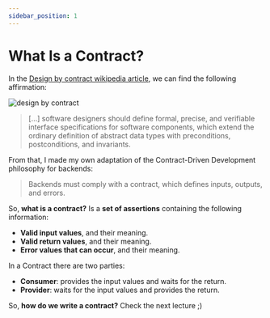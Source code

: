 ```yaml
---
sidebar_position: 1
---
```


# What Is a Contract?

In the [Design by contract wikipedia article](https://en.wikipedia.org/wiki/Design_by_contract), we can find the following affirmation:

<div>
  <img src={require('@site/static/img/contract-driven-development/design-by-contract.png').default} alt="design by contract" />
</div>

> […] software designers should define formal, precise, and verifiable interface specifications for software components, which extend the ordinary definition of abstract data types with preconditions, postconditions, and invariants.

From that, I made my own adaptation of the Contract-Driven Development philosophy for backends:

> Backends must comply with a contract, which defines inputs, outputs, and errors.

So, **what is a contract?** Is a **set of assertions** containing the following information:

* **Valid input values**, and their meaning.
* **Valid return values**, and their meaning.
* **Error values that can occur**, and their meaning.

In a Contract there are two parties:

* **Consumer**: provides the input values and waits for the return.
* **Provider**: waits for the input values and provides the return.

So, **how do we write a contract?** Check the next lecture ;)